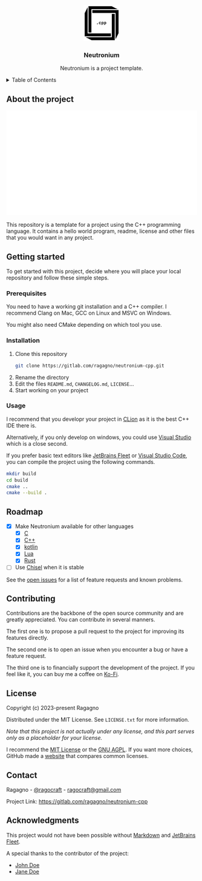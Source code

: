 <div align="center">
    <a href="https://github.com/ragagno/neutronium-cpp"><img src="../resources/logo.svg" alt="logo" width="96" height="96"></a>
    <h3 align="center">Neutronium</h3>
    <p align="center">Neutronium is a project template.</p>
</div>

<details>
    <summary>Table of Contents</summary>
    <ul>
        <li>
            <a href="#about-the-project">About the project</a>
        </li>
        <li>
            <a href="#getting-started">Getting started</a>
            <ul>
                <li>
                    <a href="#prerequisites">Prerequisites</a>
                </li>
                <li>
                    <a href="#installation">Installation</a>
                </li>
                <li>
                    <a href="#usage">Usage</a>
                </li>
            </ul>
        </li>
        <li>
            <a href="#roadmap">Roadmap</a>
        </li>
        <li>
            <a href="#contributing">Contributing</a>
        </li>
        <li>
            <a href="#acknowledgments">Acknowledgments</a>
        </li>
        <li>
            <a href="#contact">Contact</a>
        </li>
        <li>
            <a href="#license">License</a>
        </li>
    </ul>
</details>

## About the project

[![Neutronium Screenshot][project-splash]](https://github.com/ragagno/neutronium-cpp)

This repository is a template for a project using the C++ programming language.
It contains a hello world program, readme, license and other files that you would want in any project.

## Getting started

To get started with this project, decide where you will place your local repository and follow these simple steps.

### Prerequisites

You need to have a working git installation and a C++ compiler.
I recommend Clang on Mac, GCC on Linux and MSVC on Windows.

You might also need CMake depending on which tool you use.

### Installation

1. Clone this repository
    ```sh
    git clone https://gitlab.com/ragagno/neutronium-cpp.git
    ```
2. Rename the directory
3. Edit the files `README.md`, `CHANGELOG.md`, `LICENSE`...
4. Start working on your project

### Usage

I recommend that you developr your project in [CLion](https://www.jetbrains.com/clion) as it is the best C++ IDE there is.

Alternatively, if you only develop on windows, you could use [Visual Studio](https://visualstudio.com) which is a close second.

If you prefer basic text editors like [JetBrains Fleet](https://www.jetbrains.com/fleet) or [Visual Studio Code](https://code.visualstudio.com), you can compile the project using the following commands.

```sh
mkdir build
cd build
cmake ..
cmake --build .
```

## Roadmap

- [x] Make Neutronium available for other languages
    - [x] [C](https://github.com/ragagno/neutronium-c)
    - [x] [C++](https://github.com/ragagno/neutronium-cpp)
    - [x] [kotlin](https://github.com/ragagno/neutronium-kotlin)
    - [x] [Lua](https://github.com/ragagno/neutronium-lua)
    - [x] [Rust](https://github.com/ragagno/neutronium-rust)
- [ ] Use [Chisel](https://github.com/ragagno/chisel) when it is stable

See the [open issues](https://gitlab.com/ragagno/neutronium-cpp/-/issues) for a list of feature requests and known problems.

## Contributing

Contributions are the backbone of the open source community and are greatly appreciated.
You can contribute in several manners.

The first one is to propose a pull request to the project for improving its features directly.

The second one is to open an issue when you encounter a bug or have a feature request.

The third one is to financially support the development of the project.
If you feel like it, you can buy me a coffee on [Ko-Fi](https://ko-fi.com/ragagno).

## License

Copyright (c) 2023-present Ragagno

Distributed under the MIT License. See `LICENSE.txt` for more information.

*Note that this project is not actually under any license, and this part serves only as a placeholder for your license.*

I recommend the [MIT License](https://choosealicense.com/licenses/mit) or the [GNU AGPL](https://choosealicense.com/licenses/agpl-3.0).
If you want more choices, GitHub made a [website](https://choosealicense.com) that compares common licenses.

## Contact

Ragagno - [@ragocraft](https://twitter.com/ragocraft) - [ragocraft@gmail.com](mailto:ragocraft@gmail.com)

Project Link: <https://gitlab.com/ragagno/neutronium-cpp>

## Acknowledgments

This project would not have been possible without [Markdown](https://en.wikipedia.org/wiki/Markdown) and [JetBrains Fleet](https://www.jetbrains.com/fleet).

A special thanks to the contributor of the project:
* [John Doe](https://www.youtube.com/watch?v=dQw4w9WgXcQ)
* [Jane Doe](https://www.youtube.com/watch?v=dQw4w9WgXcQ)

[project-logo]: ../resources/logo.svg
[project-splash]: ../resources/splash.svg
